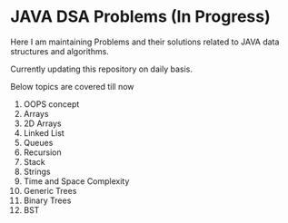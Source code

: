 # JAVA DSA Problems (In Progress)
Here I am maintaining Problems and their solutions related to JAVA data structures and algorithms.

Currently updating this repository on daily basis.

Below topics are covered till now
1) OOPS concept
2) Arrays
3) 2D Arrays
4) Linked List
5) Queues
6) Recursion
7) Stack
8) Strings
9) Time and Space Complexity
10) Generic Trees
11) Binary Trees
12) BST
